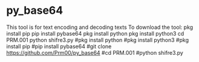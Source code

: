 # py_base64
This tool is for text encoding and decoding texts To download the tool: pkg install pip pip install pybase64 pkg install python pkg install python3 cd PRM.001 python shifre3.py
#pkg install python
#pkg install python3
#pkg install pip
#pip install pybase64
#git clone https://github.com/Prm00/py_base64
#cd PRM.001
#python shifre3.py

